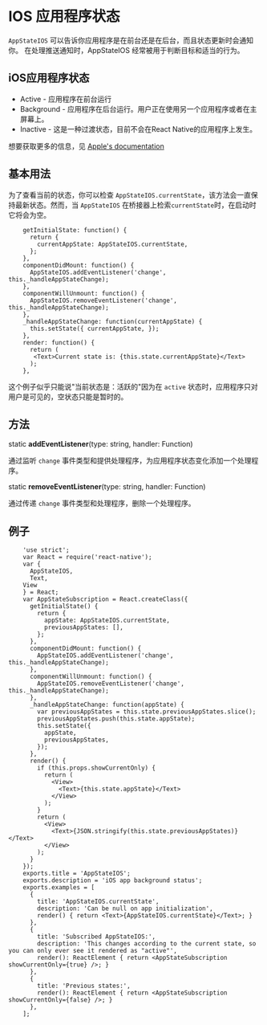 # IOS 应用程序状态 

`AppStateIOS` 可以告诉你应用程序是在前台还是在后台，而且状态更新时会通知你。
在处理推送通知时，AppStateIOS 经常被用于判断目标和适当的行为。 

## iOS应用程序状态 

-	Active - 应用程序在前台运行
-	Background - 应用程序在后台运行。用户正在使用另一个应用程序或者在主屏幕上。
-	Inactive - 这是一种过渡状态，目前不会在React Native的应用程序上发生。

想要获取更多的信息，见 [Apple's documentation](https://developer.apple.com/library/ios/documentation/iPhone/Conceptual/iPhoneOSProgrammingGuide/TheAppLifeCycle/TheAppLifeCycle.html) 

## 基本用法 

为了查看当前的状态，你可以检查 `AppStateIOS.currentState`，该方法会一直保持最新状态。然而，当 `AppStateIOS` 在桥接器上检索`currentState`时，在启动时它将会为空。

```
    getInitialState: function() {
	  return {
	    currentAppState: AppStateIOS.currentState,
	  };
	},
	componentDidMount: function() {
	  AppStateIOS.addEventListener('change', this._handleAppStateChange);
	},
	componentWillUnmount: function() {
	  AppStateIOS.removeEventListener('change', this._handleAppStateChange);
	},
	_handleAppStateChange: function(currentAppState) {
	  this.setState({ currentAppState, });
	},
	render: function() {
	  return (
 	   <Text>Current state is: {this.state.currentAppState}</Text>
	  );
    },
```

这个例子似乎只能说"当前状态是：活跃的"因为在 `active` 状态时，应用程序只对用户是可见的，空状态只能是暂时的。 

## 方法 

static **addEventListener**(type: string, handler: Function)

通过监听 `change` 事件类型和提供处理程序，为应用程序状态变化添加一个处理程序。

static **removeEventListener**(type: string, handler: Function)

通过传递 `change` 事件类型和处理程序，删除一个处理程序。 

## 例子

```
    'use strict';
	var React = require('react-native');
	var {
	  AppStateIOS,
	  Text,
	View
	} = React;
	var AppStateSubscription = React.createClass({
	  getInitialState() {
	    return {
	      appState: AppStateIOS.currentState,
	      previousAppStates: [],
	    };
	  },
	  componentDidMount: function() {
	    AppStateIOS.addEventListener('change', this._handleAppStateChange);
	  },
	  componentWillUnmount: function() {
	    AppStateIOS.removeEventListener('change', this._handleAppStateChange);
	  },
	  _handleAppStateChange: function(appState) {
	    var previousAppStates = this.state.previousAppStates.slice();
	    previousAppStates.push(this.state.appState);
	    this.setState({
	      appState,
	      previousAppStates,
	    });
	  },
	  render() {
	    if (this.props.showCurrentOnly) {
	      return (
	        <View>
	          <Text>{this.state.appState}</Text>
	        </View>
	      );
	    }
	    return (
	      <View>
	        <Text>{JSON.stringify(this.state.previousAppStates)}</Text>
	      </View>
	    );
	  }
	});
	exports.title = 'AppStateIOS';
	exports.description = 'iOS app background status';
	exports.examples = [
	  {
	    title: 'AppStateIOS.currentState',
	    description: 'Can be null on app initialization',
	    render() { return <Text>{AppStateIOS.currentState}</Text>; }
	  },
	  {
	    title: 'Subscribed AppStateIOS:',
	    description: 'This changes according to the current state, so you can only ever see it rendered as "active"',
	    render(): ReactElement { return <AppStateSubscription showCurrentOnly={true} />; }
	  },
	  {
	    title: 'Previous states:',
	    render(): ReactElement { return <AppStateSubscription showCurrentOnly={false} />; }
	  },
    ];
```